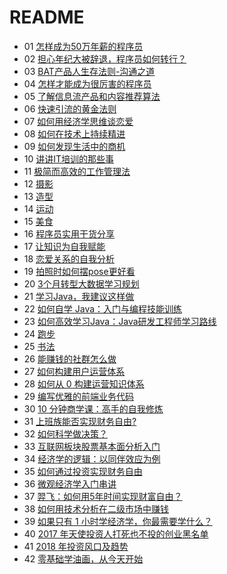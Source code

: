 # README #

- 01 [怎样成为50万年薪的程序员](./01.md)
- 02 [担心年纪大被辞退，程序员如何转行？](./02.md)
- 03 [BAT产品人生存法则-沟通之道](./03.md)
- 04 [怎样才能成为很厉害的程序员](./04.md)
- 05 [了解信息流产品和内容推荐算法](./05.md)
- 06 [快速引流的黄金法则](./06.md)
- 07 [如何用经济学思维谈恋爱](./07.md)
- 08 [如何在技术上持续精进](./08.md)
- 09 [如何发现生活中的商机](./09.md)
- 10 [讲讲IT培训的那些事](./10.md)
- 11 [极简而高效的工作管理法](./11.md)
- 12 [摄影](./12.md)
- 13 [造型](./13.md)
- 14 [运动](./14.md)
- 15 [美食](./15.md)
- 16 [程序员实用干货分享](./16.md)
- 17 [让知识为自我赋能](./17.md)
- 18 [恋爱关系的自我分析](./18.md)
- 19 [拍照时如何摆pose更好看](./19.md)
- 20 [3个月转型大数据学习规划](./20.md)
- 21 [学习Java，我建议这样做](./21.md)
- 22 [如何自学 Java：入门与编程技能训练](./22.md)
- 23 [如何高效学习Java：Java研发工程师学习路线](./23.md)
- 24 [跑步](./24.md)
- 25 [书法](./25.md)
- 26 [能赚钱的社群怎么做](./26.md)
- 27 [如何构建用户运营体系](./27.md)
- 28 [如何从 0 构建运营知识体系](./28.md)
- 29 [编写优雅的前端业务代码](./29.md)
- 30 [10 分钟商学课：高手的自我修炼](./30.md)
- 31 [上班族能否实现财务自由?](./31.md)
- 32 [如何科学做决策？](./32.md)
- 33 [互联网板块股票基本面分析入门](./33.md)
- 34 [经济学的逻辑：以同伴效应为例](./34.md)
- 35 [如何通过投资实现财务自由](./35.md)
- 36 [微观经济学入门串讲](./36.md)
- 37 [羿飞：如何用5年时间实现财富自由？](./37.md)
- 38 [如何用技术分析在二级市场中赚钱](./38.md)
- 39 [如果只有 1 小时学经济学，你最需要学什么？](./39.md)
- 40 [2017 年天使投资人打死也不投的创业黑名单](./40.md)
- 41 [2018 年投资风口及趋势](./41.md)
- 42 [零基础学油画，从今天开始](./42.md)